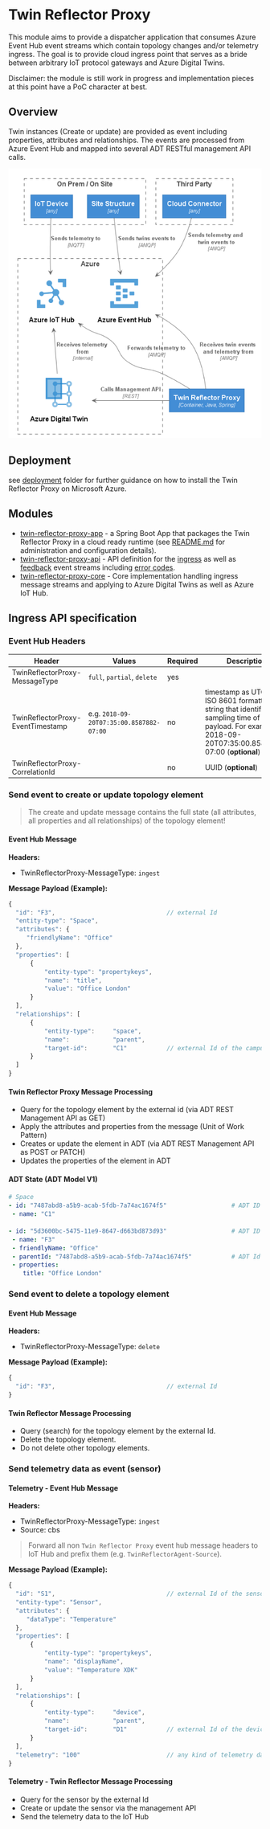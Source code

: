 # Twin Reflector Proxy

This module aims to provide a dispatcher application that consumes Azure Event Hub event streams which contain topology changes and/or telemetry ingress. The goal is to provide cloud ingress point that serves as a bride between arbitrary IoT protocol gateways and Azure Digital Twins.

Disclaimer: the module is still work in progress and implementation pieces at this point have a PoC character at best.

## Overview

Twin instances (Create or update) are provided as event including properties, attributes and relationships. The events are processed from Azure Event Hub and mapped into several ADT RESTful management API calls.

![twin-reflector_building-block-view](overview.png)

## Deployment

see [deployment](deployment/azure) folder for further guidance on how to install the Twin Reflector Proxy on Microsoft Azure.

## Modules

- [twin-reflector-proxy-app](twin-reflector-proxy-app) - a Spring Boot App that packages the Twin Reflector Proxy in a cloud ready runtime (see [README.md](twin-reflector-proxy-app) for administration and configuration details).
- [twin-reflector-proxy-api](twin-reflector-proxy-api) - API definition for the [ingress](twin-reflector-proxy-api/src/main/java/com/microsoft/twins/reflector/model/IngressMessage.java) as well as [feedback](twin-reflector-proxy-api/src/main/java/com/microsoft/twins/reflector/model/FeedbackMessage.java) event streams including [error codes](twin-reflector-proxy-api/src/main/java/com/microsoft/twins/reflector/model/ErrorCode.java).
- [twin-reflector-proxy-core](twin-reflector-proxy-core) - Core implementation handling ingress message streams and applying to Azure Digital Twins as well as Azure IoT Hub.

## Ingress API specification

### Event Hub Headers

| Header                            | Values                                   | Required | Description                                                                                                                                                        |
| --------------------------------- | ---------------------------------------- | -------- | ------------------------------------------------------------------------------------------------------------------------------------------------------------------ |
| TwinReflectorProxy-MessageType    | `full`, `partial`, `delete`              | yes      |
| TwinReflectorProxy-EventTimestamp | e.g. `2018-09-20T07:35:00.8587882-07:00` | no       | timestamp as UTC as ISO 8601 formatted date string that identifies the sampling time of the payload. For example, 2018-09-20T07:35:00.8587882-07:00 (**optional**) |
| TwinReflectorProxy-CorrelationId  |                                          | no       | UUID (**optional**)                                                                                                                                                |

### Send event to create or update topology element

> The create and update message contains the full state (all attributes, all properties and all relationships) of the topology element!

#### Event Hub Message

**Headers:**

- TwinReflectorProxy-MessageType: `ingest`

**Message Payload (Example):**

```javascript
{
  "id": "F3",                               // external Id
  "entity-type": "Space",
  "attributes": {
     "friendlyName": "Office"
  },
  "properties": [
      {
          "entity-type": "propertykeys",
          "name": "title",
          "value": "Office London"
      }
  ],
  "relationships": [
      {
          "entity-type":     "space",
          "name":            "parent",
          "target-id":       "C1"           // external Id of the campus
      }
  ]
}
```

#### Twin Reflector Proxy Message Processing

- Query for the topology element by the external id (via ADT REST Management API as GET)
- Apply the attributes and properties from the message (Unit of Work Pattern)
- Creates or update the element in ADT (via ADT REST Management API as POST or PATCH)
- Updates the properties of the element in ADT

#### ADT State (ADT Model V1)

```yaml
# Space
- id: "7487abd8-a5b9-acab-5fdb-7a74ac1674f5"                  # ADT ID
 - name: "C1"

- id: "5d3600bc-5475-11e9-8647-d663bd873d93"                  # ADT ID
 - name: "F3"
 - friendlyName: "Office"
 - parentId: "7487abd8-a5b9-acab-5fdb-7a74ac1674f5"           # ADT Id parent
 - properties:
    title: "Office London"
```

### Send event to delete a topology element

#### Event Hub Message

**Headers:**

- TwinReflectorProxy-MessageType: `delete`

**Message Payload (Example):**

```javascript
{
  "id": "F3",                               // external Id
}
```

#### Twin Reflector Message Processing

- Query (search) for the topology element by the external Id.
- Delete the topology element.
- Do not delete other topology elements.

### Send telemetry data as event (sensor)

#### Telemetry - Event Hub Message

**Headers:**

- TwinReflectorProxy-MessageType: `ingest`
- Source: cbs

> Forward all non `Twin Reflector Proxy` event hub message headers to IoT Hub and prefix them (e.g. `TwinReflectorAgent-Source`).

**Message Payload (Example):**

```javascript
{
  "id": "S1",                               // external Id of the sensor (point)
  "entity-type": "Sensor",
  "attributes": {
     "dataType": "Temperature"
  },
  "properties": [
      {
          "entity-type": "propertykeys",
          "name": "displayName",
          "value": "Temperature XDK"
      }
  ],
  "relationships": [
      {
          "entity-type":     "device",
          "name":            "parent",
          "target-id":       "D1"           // external Id of the device (equipment)
      }
  ],
  "telemetry": "100"                        // any kind of telemetry data
}
```

#### Telemetry - Twin Reflector Message Processing

- Query for the sensor by the external Id
- Create or update the sensor via the management API
- Send the telemetry data to the IoT Hub
